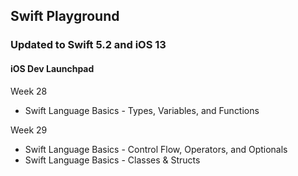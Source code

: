 ## Swift Playground

### Updated to Swift 5.2 and iOS 13

#### iOS Dev Launchpad

Week 28
* Swift Language Basics - Types, Variables, and Functions

Week 29
* Swift Language Basics - Control Flow, Operators, and Optionals
* Swift Language Basics - Classes & Structs
